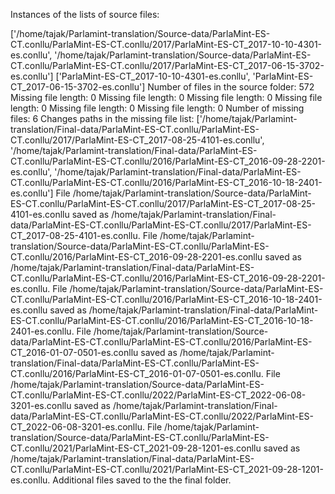 Instances of the lists of source files:

['/home/tajak/Parlamint-translation/Source-data/ParlaMint-ES-CT.conllu/ParlaMint-ES-CT.conllu/2017/ParlaMint-ES-CT_2017-10-10-4301-es.conllu', '/home/tajak/Parlamint-translation/Source-data/ParlaMint-ES-CT.conllu/ParlaMint-ES-CT.conllu/2017/ParlaMint-ES-CT_2017-06-15-3702-es.conllu']
['ParlaMint-ES-CT_2017-10-10-4301-es.conllu', 'ParlaMint-ES-CT_2017-06-15-3702-es.conllu']
Number of files in the source folder: 572
Missing file length: 0
Missing file length: 0
Missing file length: 0
Missing file length: 0
Missing file length: 0
Missing file length: 0
Number of missing files: 6
Changes paths in the missing file list: ['/home/tajak/Parlamint-translation/Final-data/ParlaMint-ES-CT.conllu/ParlaMint-ES-CT.conllu/2017/ParlaMint-ES-CT_2017-08-25-4101-es.conllu', '/home/tajak/Parlamint-translation/Final-data/ParlaMint-ES-CT.conllu/ParlaMint-ES-CT.conllu/2016/ParlaMint-ES-CT_2016-09-28-2201-es.conllu', '/home/tajak/Parlamint-translation/Final-data/ParlaMint-ES-CT.conllu/ParlaMint-ES-CT.conllu/2016/ParlaMint-ES-CT_2016-10-18-2401-es.conllu']
File /home/tajak/Parlamint-translation/Source-data/ParlaMint-ES-CT.conllu/ParlaMint-ES-CT.conllu/2017/ParlaMint-ES-CT_2017-08-25-4101-es.conllu saved as /home/tajak/Parlamint-translation/Final-data/ParlaMint-ES-CT.conllu/ParlaMint-ES-CT.conllu/2017/ParlaMint-ES-CT_2017-08-25-4101-es.conllu.
File /home/tajak/Parlamint-translation/Source-data/ParlaMint-ES-CT.conllu/ParlaMint-ES-CT.conllu/2016/ParlaMint-ES-CT_2016-09-28-2201-es.conllu saved as /home/tajak/Parlamint-translation/Final-data/ParlaMint-ES-CT.conllu/ParlaMint-ES-CT.conllu/2016/ParlaMint-ES-CT_2016-09-28-2201-es.conllu.
File /home/tajak/Parlamint-translation/Source-data/ParlaMint-ES-CT.conllu/ParlaMint-ES-CT.conllu/2016/ParlaMint-ES-CT_2016-10-18-2401-es.conllu saved as /home/tajak/Parlamint-translation/Final-data/ParlaMint-ES-CT.conllu/ParlaMint-ES-CT.conllu/2016/ParlaMint-ES-CT_2016-10-18-2401-es.conllu.
File /home/tajak/Parlamint-translation/Source-data/ParlaMint-ES-CT.conllu/ParlaMint-ES-CT.conllu/2016/ParlaMint-ES-CT_2016-01-07-0501-es.conllu saved as /home/tajak/Parlamint-translation/Final-data/ParlaMint-ES-CT.conllu/ParlaMint-ES-CT.conllu/2016/ParlaMint-ES-CT_2016-01-07-0501-es.conllu.
File /home/tajak/Parlamint-translation/Source-data/ParlaMint-ES-CT.conllu/ParlaMint-ES-CT.conllu/2022/ParlaMint-ES-CT_2022-06-08-3201-es.conllu saved as /home/tajak/Parlamint-translation/Final-data/ParlaMint-ES-CT.conllu/ParlaMint-ES-CT.conllu/2022/ParlaMint-ES-CT_2022-06-08-3201-es.conllu.
File /home/tajak/Parlamint-translation/Source-data/ParlaMint-ES-CT.conllu/ParlaMint-ES-CT.conllu/2021/ParlaMint-ES-CT_2021-09-28-1201-es.conllu saved as /home/tajak/Parlamint-translation/Final-data/ParlaMint-ES-CT.conllu/ParlaMint-ES-CT.conllu/2021/ParlaMint-ES-CT_2021-09-28-1201-es.conllu.
Additional files saved to the the final folder.
